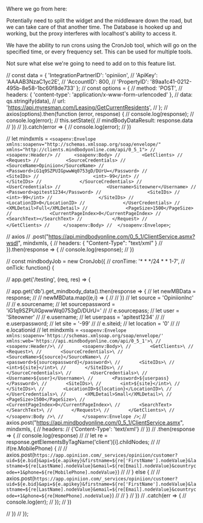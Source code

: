 Where we go from here:

Potentially need to split the widget and the middleware down the road, but we can take care of that another time. The Database is hooked up and working, but the proxy interferes with localhost's ability to access it.

We have the ability to run crons using the CronJob tool, which will go on the specified time, or every frequency set. This can be used for multiple tools.

Not sure what else we're going to need to add on to this feature list.


  // const data = { 'IntegrationPartnerID': 'opiniion',
  // 'ApiKey': 'AAAAB3NzaC1yc2E',
  // 'AccountID': 800,
  // 'PropertyID': '89aa1c41-0212-495b-8e58-1bc60f8de733' };
  //   const options = {
  //     method: 'POST',
  //     headers: { 'content-type': 'application/x-www-form-urlencoded' },
  //     data: qs.stringify(data),
  //     url: 'https://api.myresman.com/Leasing/GetCurrentResidents',
  //   };
  //   axios(options).then(function (error, response) {
  //     console.log(response);
  //     console.log(error);
  //     this.setState({
  //       mindBodyDataResult: response.data
  //     })
  //   }).catch(error => {
  //     console.log(error);
  //   })
      
  //     let mindxmls = `<soapenv:Envelope xmlns:soapenv="http://schemas.xmlsoap.org/soap/envelope/" xmlns="http://clients.mindbodyonline.com/api/0_5_1">
  //     <soapenv:Header/>
  //     <soapenv:Body>
  //        <GetClients>
  //           <Request>
  //          <SourceCredentials>
  //                 <SourceName>Opiniion</SourceName>
  //                 <Password>iG1q9SZPUIGpwwWq0753gD/DUrU=</Password>
  //                 <SiteIDs>
  //                    <int>-99</int>
  //                 </SiteIDs>
  //              </SourceCredentials>
  //              <UserCredentials>
  //                 <Username>Siteowner</Username>
  //                 <Password>apitest1234</Password>
  //                 <SiteIDs>
  //                    <int>-99</int>
  //                 </SiteIDs>
  //                 <LocationID>0</LocationID>
  //              </UserCredentials>
  //              <XMLDetail>Full</XMLDetail>
  //              <PageSize>1500</PageSize>
  //              <CurrentPageIndex>0</CurrentPageIndex>
  //              <SearchText></SearchText>
  //           </Request>
  //        </GetClients>
  //     </soapenv:Body>
  //  </soapenv:Envelope>`;

  //     axios
  //     .post("https://api.mindbodyonline.com/0_5_1/ClientService.asmx?wsdl", mindxmls, {
  //       headers: { "Content-Type": "text/xml" }
  //     }).then(response => {
  //       console.log(response);
  //     })

                
      
  // const mindbodyJob = new CronJob({
  //   cronTime: '* * */24 * * 1-7',
  //   onTick: function() {

//   app.get('/testing', (req, res) => {

//     app.get('db').get_mindbody_data().then(response => {
//       let newMBData = response;
//       // newMBData.map((e,i) => {
//       // })
//       let source = 'OpiniionInc'
//       // e.sourcename;
//       let sourcepassword = 'iG1q9SZPUIGpwwWq0753gD/DUrU='
//       // e.sourcepass;
//       let user = 'Siteowner'
//       // e.username;
//       let userpass = 'apitest1234'
//       // e.userpassword;
//       let site = '-99'
//       // e.siteid;
//       let location = '0'
//       // e.locationid
//       let mindxmls = `<soapenv:Envelope xmlns:soapenv='https://schemas.xmlsoap.org/soap/envelope/' xmlns:web='https://api.mindbodyonline.com/api/0_5_1'>\
//       <soapenv:Header/>\
//       <soapenv:Body>\
//       <GetClients>\
//       <Request>\
//       <SourceCredentials>\
//       <SourceName>${source}</SourceName>\
//       <password>${sourcepassword}</password>\
//       <SiteIDs>\
//       <int>${site}</int>\
//       </SiteIDs>\
//       </SourceCredentials>\
//       <UserCredentials>\
//       <Username>${user}</Username>\
//       <Password>${userpass}</Password>\
//       <SiteIDs>\
//       <int>${site}</int>\
//       </SiteIDs>\
//       <LocationID>${location}</LocationID>\
//       </UserCredentials>\
//       <XMLDetail>Small</XMLDetail>\
//       <PageSize>1500</PageSize>\
//       <CurrentPageIndex>0</CurrentPageIndex>\
//       <SearchText></SearchText>\
//       </Request>\
//       </GetClients>\
//       </soapenv:Body />\
//       </soapenv:Envelope />`;
//       axios.post("https://api.mindbodyonline.com/0_5_1/ClientService.asmx", mindxmls, {
//         headers: 
//           {'Content-Type': 'text/xml'}
//       })
//       .then(response => {
//         console.log(response)
//         // let re = response.getElementsByTagName('client')[i].childNodes;
//         // if(re.MobilePhone) {
//         //   axios.post(`https://app.opiniion.com/_services/opiniion/customer?uid=${e.bid}&api=${e.apikey}&firstname=${re['FirstName'].nodeValue}&lastname=${re[LastName].nodeValue}&email=${re[Email].nodeValue}&countrycode=+1&phone=${re[MobilePhone].nodeValue}`)
//         // } else {
//         //   axios.post(`https://app.opiniion.com/_services/opiniion/customer?uid=${e.bid}&api=${e.apikey}&firstname=${re['FirstName'].nodeValue}&lastname=${re[LastName].nodeValue}&email=${re[Email].nodeValue}&countrycode=+1&phone=${re[HomePhone].nodeValue}`)
//         // }
//       })
//       .catch(err => {
//         console.log(err);
//       });
//     })
  
// })
// });